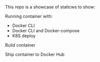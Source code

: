 This repo is a showcase of staticws to show:

Running container with:
- Docker CLI
- Docker CLI and Docker-compose
- K8S deploy

Build container

Ship container to Docker Hub

